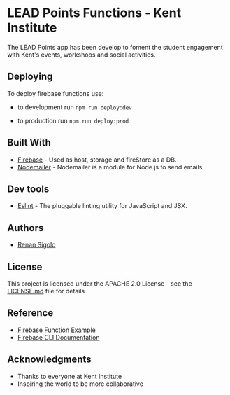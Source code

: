# LEAD Points Functions - Kent Institute

The LEAD Points app has been develop to foment the student engagement with Kent's events, workshops and social activities.

## Deploying 

To deploy firebase functions use:

* to development run `npm run deploy:dev`

* to production run `npm run deploy:prod`

## Built With

* [Firebase](https://firebase.google.com/) - Used as host, storage and fireStore as a DB.
* [Nodemailer](https://nodemailer.com/about/) - Nodemailer is a module for Node.js to send emails.

## Dev tools

* [Eslint](https://eslint.org/) - The pluggable linting utility for JavaScript and JSX.

## Authors

* [Renan Sigolo](https://github.com/renansigolo)

## License

This project is licensed under the APACHE 2.0 License - see the [LICENSE.md](LICENSE.md) file for details

## Reference

* [Firebase Function Example](https://github.com/firebase/functions-samples/blob/master/email-confirmation/README.md)
* [Firebase CLI Documentation](https://firebase.google.com/docs/cli/)

## Acknowledgments

* Thanks to everyone at Kent Institute
* Inspiring the world to be more collaborative
